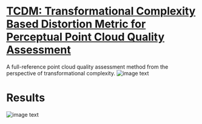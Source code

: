 # [TCDM: Transformational Complexity Based Distortion Metric for Perceptual Point Cloud Quality Assessment](https://arxiv.org/abs/2210.04671)
A full-reference point cloud quality assessment method from the perspective of transformational complexity.
![image text](https://github.com/zyj1318053/TCDM/blob/main/fig/Framework.png)

# Results
![image text](https://github.com/zyj1318053/TCDM/blob/main/fig/table.png)

